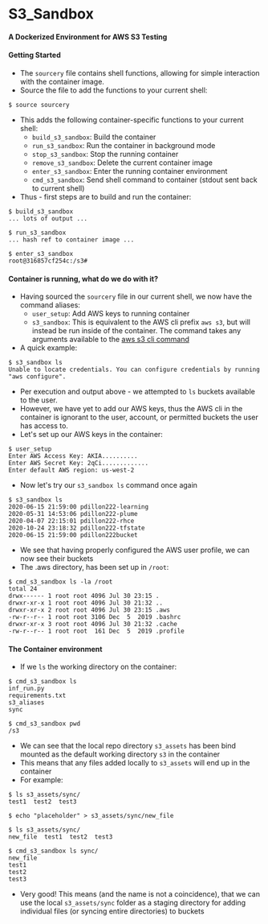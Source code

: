 # S3_Sandbox
#### A Dockerized Environment for AWS S3 Testing

#### Getting Started
- The `sourcery` file contains shell functions, allowing for simple interaction with the container image.
- Source the file to add the functions to your current shell:
```
$ source sourcery
```
- This adds the following container-specific functions to your current shell:
  - `build_s3_sandbox`: Build the container
  - `run_s3_sandbox`: Run the container in background mode
  - `stop_s3_sandbox`: Stop the running container
  - `remove_s3_sandbox`: Delete the current container image
  - `enter_s3_sandbox`: Enter the running container environment
  - `cmd_s3_sandbox`: Send shell command to container (stdout sent back to current shell)
- Thus - first steps are to build and run the container:
```
$ build_s3_sandbox
... lots of output ...

$ run_s3_sandbox
... hash ref to container image ...

$ enter_s3_sandbox
root@316857cf254c:/s3#
```
#### Container is running, what do we do with it?
- Having sourced the `sourcery` file in our current shell, we now have the command aliases:
  - `user_setup`: Add AWS keys to running container
  - `s3_sandbox`: This is equivalent to the AWS cli prefix `aws s3`, but will instead be run inside of the container.  The command takes any arguments available to the [aws s3 cli command](https://docs.aws.amazon.com/cli/latest/reference/s3/index.html)
- A quick example:
```
$ s3_sandbox ls
Unable to locate credentials. You can configure credentials by running "aws configure".
```
- Per execution and output above - we attempted to `ls` buckets available to the user.  
- However, we have yet to add our AWS keys, thus the AWS cli in the container is ignorant to the user, account, or permitted buckets the user has access to.
- Let's set up our AWS keys in the container:
```
$ user_setup
Enter AWS Access Key: AKIA..........
Enter AWS Secret Key: 2qCi.............
Enter default AWS region: us-west-2
```
- Now let's try our `s3_sandbox ls` command once again
```
$ s3_sandbox ls
2020-06-15 21:59:00 pdillon222-learning
2020-05-31 14:53:06 pdillon222-plume
2020-04-07 22:15:01 pdillon222-rhce
2020-10-24 23:18:32 pdillon222-tfstate
2020-06-15 21:59:00 pdillon222bucket
```
- We see that having properly configured the AWS user profile, we can now see their buckets
- The .aws directory, has been set up in `/root`:
```
$ cmd_s3_sandbox ls -la /root
total 24
drwx------ 1 root root 4096 Jul 30 23:15 .
drwxr-xr-x 1 root root 4096 Jul 30 21:32 ..
drwxr-xr-x 2 root root 4096 Jul 30 23:15 .aws
-rw-r--r-- 1 root root 3106 Dec  5  2019 .bashrc
drwxr-xr-x 3 root root 4096 Jul 30 21:32 .cache
-rw-r--r-- 1 root root  161 Dec  5  2019 .profile
```
#### The Container environment
- If we `ls` the working directory on the container:
```
$ cmd_s3_sandbox ls
inf_run.py
requirements.txt
s3_aliases
sync
```
```
$ cmd_s3_sandbox pwd
/s3
```
- We can see that the local repo directory `s3_assets` has been bind mounted as the default working directory `s3` in the container
- This means that any files added locally to `s3_assets` will end up in the container
- For example:
```
$ ls s3_assets/sync/
test1  test2  test3

$ echo "placeholder" > s3_assets/sync/new_file

$ ls s3_assets/sync/
new_file  test1  test2  test3

$ cmd_s3_sandbox ls sync/
new_file
test1
test2
test3
```
- Very good!  This means (and the name is not a coincidence), that we can use the local `s3_assets/sync` folder as a staging directory for adding individual files (or syncing entire directories) to buckets
